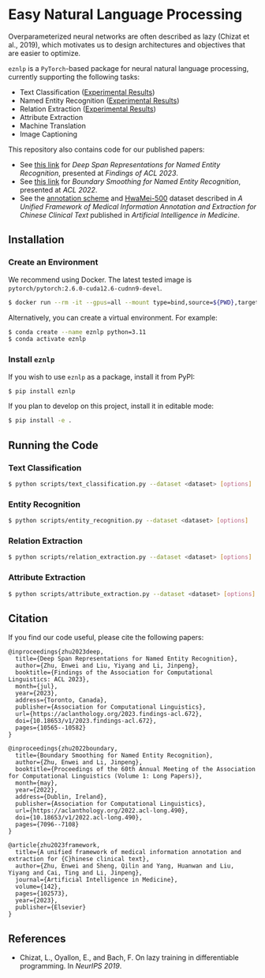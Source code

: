 # Easy Natural Language Processing

Overparameterized neural networks are often described as lazy (Chizat et al., 2019), which motivates us to design architectures and objectives that are easier to optimize.

`eznlp` is a `PyTorch`-based package for neural natural language processing, currently supporting the following tasks:

* Text Classification ([Experimental Results](docs/text-classification.md))
* Named Entity Recognition ([Experimental Results](docs/entity-recognition.md))
* Relation Extraction ([Experimental Results](docs/relation-extraction.md))
* Attribute Extraction
* Machine Translation
* Image Captioning

This repository also contains code for our published papers:
* See [this link](docs/deep-span.md) for *Deep Span Representations for Named Entity Recognition*, presented at *Findings of ACL 2023*.
* See [this link](docs/boundary-smoothing.md) for *Boundary Smoothing for Named Entity Recognition*, presented at *ACL 2022*.
* See the [annotation scheme](publications/framework/scheme.pdf) and [HwaMei-500](publications/framework/HwaMei-500.md) dataset described in *A Unified Framework of Medical Information Annotation and Extraction for Chinese Clinical Text* published in *Artificial Intelligence in Medicine*.

## Installation

### Create an Environment

We recommend using Docker. The latest tested image is `pytorch/pytorch:2.6.0-cuda12.6-cudnn9-devel`.
```bash
$ docker run --rm -it --gpus=all --mount type=bind,source=${PWD},target=/workspace/eznlp --workdir /workspace/eznlp pytorch/pytorch:2.6.0-cuda12.6-cudnn9-devel
```

Alternatively, you can create a virtual environment. For example:
```bash
$ conda create --name eznlp python=3.11
$ conda activate eznlp
```

### Install `eznlp`

If you wish to use `eznlp` as a package, install it from PyPI:
```bash
$ pip install eznlp
```

If you plan to develop on this project, install it in editable mode:
```bash
$ pip install -e .
```

## Running the Code

### Text Classification
```bash
$ python scripts/text_classification.py --dataset <dataset> [options]
```

### Entity Recognition
```bash
$ python scripts/entity_recognition.py --dataset <dataset> [options]
```

### Relation Extraction
```bash
$ python scripts/relation_extraction.py --dataset <dataset> [options]
```

### Attribute Extraction
```bash
$ python scripts/attribute_extraction.py --dataset <dataset> [options]
```

## Citation
If you find our code useful, please cite the following papers:

```
@inproceedings{zhu2023deep,
  title={Deep Span Representations for Named Entity Recognition},
  author={Zhu, Enwei and Liu, Yiyang and Li, Jinpeng},
  booktitle={Findings of the Association for Computational Linguistics: ACL 2023},
  month={jul},
  year={2023},
  address={Toronto, Canada},
  publisher={Association for Computational Linguistics},
  url={https://aclanthology.org/2023.findings-acl.672},
  doi={10.18653/v1/2023.findings-acl.672},
  pages={10565--10582}
}
```

```
@inproceedings{zhu2022boundary,
  title={Boundary Smoothing for Named Entity Recognition},
  author={Zhu, Enwei and Li, Jinpeng},
  booktitle={Proceedings of the 60th Annual Meeting of the Association for Computational Linguistics (Volume 1: Long Papers)},
  month={may},
  year={2022},
  address={Dublin, Ireland},
  publisher={Association for Computational Linguistics},
  url={https://aclanthology.org/2022.acl-long.490},
  doi={10.18653/v1/2022.acl-long.490},
  pages={7096--7108}
}
```

```
@article{zhu2023framework,
  title={A unified framework of medical information annotation and extraction for {C}hinese clinical text},
  author={Zhu, Enwei and Sheng, Qilin and Yang, Huanwan and Liu, Yiyang and Cai, Ting and Li, Jinpeng},
  journal={Artificial Intelligence in Medicine},
  volume={142},
  pages={102573},
  year={2023},
  publisher={Elsevier}
}
```


## References
* Chizat, L., Oyallon, E., and Bach, F. On lazy training in differentiable programming. In *NeurIPS 2019*.
